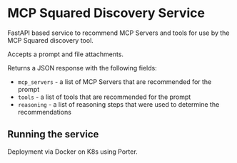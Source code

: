# MCP Squared Discovery Service

FastAPI based service to recommend MCP Servers and tools for use by the MCP Squared discovery tool.

Accepts a prompt and file attachments.

Returns a JSON response with the following fields:
- `mcp_servers` - a list of MCP Servers that are recommended for the prompt
- `tools` - a list of tools that are recommended for the prompt
- `reasoning` - a list of reasoning steps that were used to determine the recommendations

## Running the service

Deployment via Docker on K8s using Porter.


